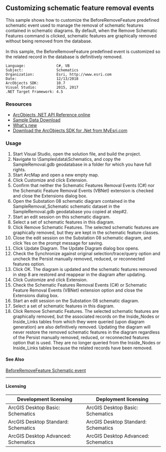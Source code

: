 ## Customizing schematic feature removal events

  <div xmlns="http://www.w3.org/1999/xhtml" xmlns:my="http://schemas.microsoft.com/office/infopath/2003/myXSD/2006-02-10T23:25:53">This sample shows how to customize the BeforeRemoveFeature predefined schematic event used to manage the removal of schematic features contained in schematic diagrams. By default, when the Remove Schematic Features command is clicked, schematic features are graphically removed without being removed from the database.</div>
  <div xmlns="http://www.w3.org/1999/xhtml" xmlns:my="http://schemas.microsoft.com/office/infopath/2003/myXSD/2006-02-10T23:25:53"> </div>
  <div xmlns="http://www.w3.org/1999/xhtml" xmlns:my="http://schemas.microsoft.com/office/infopath/2003/myXSD/2006-02-10T23:25:53">In this sample, the BeforeRemoveFeature predefined event is customized so the related record in the database is definitively removed.</div>  


<!-- TODO: Fill this section below with metadata about this sample-->
```
Language:              C#, VB
Subject:               Schematics
Organization:          Esri, http://www.esri.com
Date:                  12/13/2018
ArcObjects SDK:        10.7
Visual Studio:         2015, 2017
.NET Target Framework: 4.5
```

### Resources

* [ArcObjects .NET API Reference online](http://desktop.arcgis.com/en/arcobjects/latest/net/webframe.htm)  
* [Sample Data Download](../../releases)  
* [What's new](http://desktop.arcgis.com/en/arcobjects/latest/net/webframe.htm#91cabc68-2271-400a-8ff9-c7fb25108546.htm)  
* [Download the ArcObjects SDK for .Net from MyEsri.com](https://my.esri.com/)  

### Usage
1. Start Visual Studio, open the solution file, and build the project.  
1. Navigate to <ArcGIS DeveloperKit install location>\Samples\data\Schematics, and copy the SampleRemoval.gdb geodatabase in a folder for which you have full rights.  
1. Start ArcMap and open a new empty map.  
1. Click Customize and click Extension.  
1. Confirm that neither the Schematic Features Removal Events (C#) nor the Schematic Feature Removal Events (VBNet) extension is checked and close the Extensions dialog box.  
1. Open the Substation 08 schematic diagram contained in the SampleRemoval_Schematic schematic dataset in the SampleRemoval.gdb geodatabase you copied at step#2.  
1. Start an edit session on this schematic diagram.  
1. Select a set of schematic features in this diagram.  
1. Click Remove Schematic Features. The selected schematic features are graphically removed, but they are kept in the schematic feature classes.  
1. Close the edit session on the Substation 08 schematic diagram, and click Yes on the prompt message for saving.  
1. Click Update Diagram. The Update Diagram dialog box opens.  
1. Check the Synchronize against original selection/trace/query option and uncheck the Persist manually removed, reduced, or reconnected features option.  
1. Click OK. The diagram is updated and the schematic features removed in step 8 are restored and reappear in the diagram after updating.   
1. Click Customize and click Extension.  
1. Check the Schematic Features Removal Events (C#) or Schematic Feature Removal Events (VBNet) extension option and close the Extensions dialog box.  
1. Start an edit session on the Substation 08 schematic diagram.  
1. Select a set of schematic features in this diagram.  
1. Click Remove Schematic Features. The selected schematic features are graphically removed, but the associated records on the Inside_Nodes or Inside_Links tables from which they were queried (upon diagram generation) are also definitively removed. Updating the diagram will never restore the removed schematic features in the diagram regardless of the Persist manually removed, reduced, or reconnected features option that is used. They are no longer queried from the Inside_Nodes or Inside_Links tables because the related records have been removed.  







#### See Also  
[BeforeRemoveFeature Schematic event](http://desktop.arcgis.com/search/?q=BeforeRemoveFeature%20Schematic%20event&p=0&language=en&product=arcobjects-sdk-dotnet&version=&n=15&collection=help)  


---------------------------------

#### Licensing  
| Development licensing | Deployment licensing | 
| ------------- | ------------- | 
| ArcGIS Desktop Basic: Schematics | ArcGIS Desktop Basic: Schematics |  
| ArcGIS Desktop Standard: Schematics | ArcGIS Desktop Standard: Schematics |  
| ArcGIS Desktop Advanced: Schematics | ArcGIS Desktop Advanced: Schematics |  


